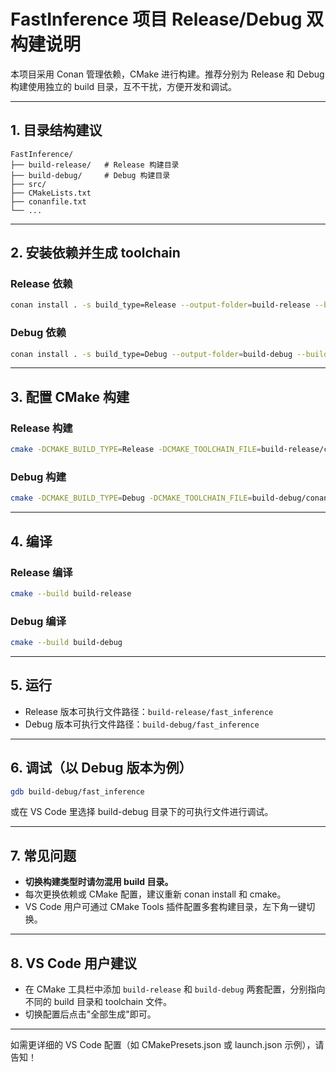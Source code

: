 # FastInference 项目 Release/Debug 双构建说明

本项目采用 Conan 管理依赖，CMake 进行构建。推荐分别为 Release 和 Debug 构建使用独立的 build 目录，互不干扰，方便开发和调试。

---

## 1. 目录结构建议

```
FastInference/
├── build-release/   # Release 构建目录
├── build-debug/     # Debug 构建目录
├── src/
├── CMakeLists.txt
├── conanfile.txt
└── ...
```

---

## 2. 安装依赖并生成 toolchain

### Release 依赖

```bash
conan install . -s build_type=Release --output-folder=build-release --build=missing
```

### Debug 依赖

```bash
conan install . -s build_type=Debug --output-folder=build-debug --build=missing
```

---

## 3. 配置 CMake 构建

### Release 构建

```bash
cmake -DCMAKE_BUILD_TYPE=Release -DCMAKE_TOOLCHAIN_FILE=build-release/conan_toolchain.cmake -S . -B build-release
```

### Debug 构建

```bash
cmake -DCMAKE_BUILD_TYPE=Debug -DCMAKE_TOOLCHAIN_FILE=build-debug/conan_toolchain.cmake -S . -B build-debug
```

---

## 4. 编译

### Release 编译

```bash
cmake --build build-release
```

### Debug 编译

```bash
cmake --build build-debug
```

---

## 5. 运行

- Release 版本可执行文件路径：`build-release/fast_inference`
- Debug 版本可执行文件路径：`build-debug/fast_inference`

---

## 6. 调试（以 Debug 版本为例）

```bash
gdb build-debug/fast_inference
```
或在 VS Code 里选择 build-debug 目录下的可执行文件进行调试。

---

## 7. 常见问题

- **切换构建类型时请勿混用 build 目录。**
- 每次更换依赖或 CMake 配置，建议重新 conan install 和 cmake。
- VS Code 用户可通过 CMake Tools 插件配置多套构建目录，左下角一键切换。

---

## 8. VS Code 用户建议

- 在 CMake 工具栏中添加 `build-release` 和 `build-debug` 两套配置，分别指向不同的 build 目录和 toolchain 文件。
- 切换配置后点击"全部生成"即可。

---

如需更详细的 VS Code 配置（如 CMakePresets.json 或 launch.json 示例），请告知！ 